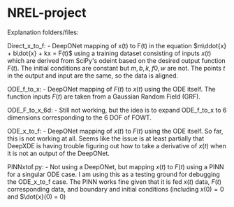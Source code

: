 # NREL-project

Explanation folders/files:

Direct_x_to_f: - DeepONet mapping of x(t) to F(t) in the equation $m\ddot{x} + b\dot{x} + kx = F(t)$ using a training dataset consisting of inputs $x(t)$ which are derived from SciPy's odeint based on the desired output function $F(t)$. The initial conditions are constant but $m, b, k, f0, w$ are not. The points $t$ in the output and input are the same, so the data is aligned.

ODE_f_to_x: - DeepONet mapping of $F(t)$ to $x(t)$ using the ODE itself. The function inputs $F(t)$ are taken from a Gaussian Random Field (GRF).

ODE_F_to_x_6d: - Still not working, but the idea is to expand ODE_f_to_x to 6 dimensions corresponding to the 6 DOF of FOWT.

ODE_x_to_f: - DeepONet mapping of $x(t)$ to $F(t)$ using the ODE itself. So far, this is not working at all. Seems like the issue is at least partially that DeepXDE is having trouble figuring out how to take a derivative of $x(t)$ when it is not an output of the DeepONet.

PINNxtof.py: - Not using a DeepONet, but mapping $x(t)$ to $F(t)$ using a PINN for a singular ODE case. I am using this as a testing ground for debugging the ODE_x_to_f case. The PINN works fine given that it is fed $x(t)$ data, $F(t)$ corresponding data, and boundary and initial conditions (including $x(0) = 0$ and $\dot{x}(0) = 0)
